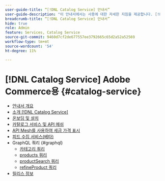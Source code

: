 ```yaml
---
user-guide-title: “[!DNL Catalog Service] 안내서”
user-guide-description: "이 안내서에서는 사용에 대한 자세한 지침을 제공합니다. [!DNL Catalog Service] Adobe Commerce용"
breadcrumb-title: “[!DNL Catalog Service] 안내서”
hide: true
role: Admin
feature: Services, Catalog Service
source-git-commit: 9460d7cf2de677557ee3792665c65d2a52a52569
workflow-type: tm+mt
source-wordcount: '54'
ht-degree: 11%

---
```


# [!DNL Catalog Service] Adobe Commerce용 {#catalog-service}

- [안내서 개요](guide-overview.md)
- [소개 [!DNL Catalog Service]](overview.md)
- [온보딩 및 설치](installation.md)
- [카탈로그 서비스 및 API 메쉬](mesh.md)
- [API Mesh를 사용하여 세금 가격 표시](taxes.md)
- [피드 수집 서비스(베타)](feed-ingestion.md)
- GraphQL 쿼리 {#graphql}
   - [카테고리 쿼리](https://developer.adobe.com/commerce/services/graphql/catalog-service/categories/)
   - [products 쿼리](https://developer.adobe.com/commerce/services/graphql/catalog-service/products/)
   - [productSearch 쿼리](https://developer.adobe.com/commerce/services/graphql/catalog-service/product-search/)
   - [refineProduct 쿼리](https://developer.adobe.com/commerce/services/graphql/catalog-service/refine-product/)
- [릴리스 정보](release-notes.md)
